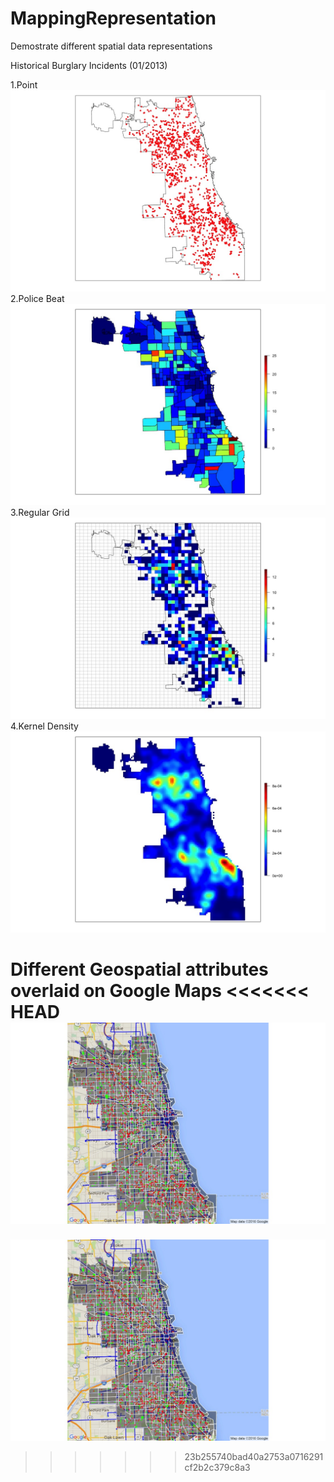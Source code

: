 # MappingRepresentation
Demostrate different spatial data representations

Historical Burglary Incidents (01/2013)

1.Point
![alt text](https://github.com/xiaomuliu/MappingRepresentation/blob/master/Point.jpeg)
2.Police Beat
![alt text](https://github.com/xiaomuliu/MappingRepresentation/blob/master/Beat.jpeg)
3.Regular Grid
![alt text](https://github.com/xiaomuliu/MappingRepresentation/blob/master/Grid.jpeg)
4.Kernel Density
![alt text](https://github.com/xiaomuliu/MappingRepresentation/blob/master/KDE.jpeg)

Different Geospatial attributes overlaid on Google Maps
<<<<<<< HEAD
![alt text](https://github.com/xiaomuliu/MappingRepresentation/blob/master/SpatialLayers.jpeg)
=======
![alt text](https://github.com/xiaomuliu/MappingRepresentation/blob/master/SpatialLayers.jpeg)
>>>>>>> 23b255740bad40a2753a0716291cf2b2c379c8a3
